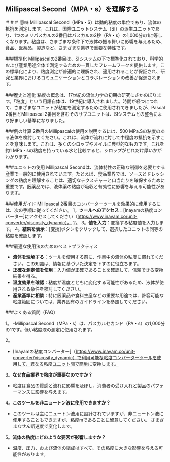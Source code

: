 ## Millipascal Second（MPA・s）を理解する

＃＃＃ 意味
Millipascal Second（MPa・S）は動的粘度の単位であり、流体の抵抗を測定します。これは、国際ユニットシステム（SI）の派生ユニットであり、1つのミリパスカルの2番目はパスカルの2秒（PA・s）の1,000分の1に等しくなります。粘度は、さまざまな条件下で液体の振る舞いに影響を与えるため、食品、医薬品、製造など、さまざまな業界で重要な特性です。

###標準化
Millipascalの2番目は、SIシステムの下で標準化されており、科学的および産業用途全体で測定するための一貫したフレームワークを提供します。この標準化により、粘度測定が普遍的に理解され、適用されることが保証され、研究と業界におけるコミュニケーションとコラボレーションの改善が促進されます。

###歴史と進化
粘度の概念は、17世紀の流体力学の初期の研究にさかのぼります。「粘度」という用語自体は、19世紀に導入されました。時間が経つにつれて、さまざまなユニットが粘度を測定するために使用されてきましたが、Pascal 2番目とMillipascal 2番目を含むそのサブユニットは、SIシステムとの整合により好ましい基準になりました。

###例の計算
2番目のMillipascalの使用を説明するには、500 MPa.Sの粘度のある液体を検討してください。これは、流体が流れに対して中程度の抵抗を示すことを意味します。これは、多くのシロップやオイルに典型的なものです。これを約1 MPa・sの粘度を持っている水と比較すると、シロップがどれだけ厚いかがわかります。

###ユニットの使用
Millipascal Secondは、流体特性の正確な制御を必要とする産業で一般的に使用されています。たとえば、食品業界では、ソースとドレッシングの粘度を理解することは、適切なテクスチャーと口当たりを確保するために重要です。医薬品では、液体薬の粘度が吸収と有効性に影響を与える可能性があります。

###使用ガイド
Millipascal 2番目のコンバーターツールを効果的に使用するには、次の手順に従ってください。
1。**ツールへのアクセス**：[Inayamの粘度コンバーター]にアクセスしてください（https://www.inayam.co/unit-converter/viscosity_dynamic）。
2。
3。**値を入力**：変換する粘度値を入力します。
4。**結果を表示**：[変換]ボタンをクリックして、選択したユニットの同等の粘度を確認します。

###最適な使用法のためのベストプラクティス
-  **液体を理解する**：ツールを使用する前に、作業中の液体の粘度に慣れてください。この知識は、情報に基づいた決定を下すのに役立ちます。
-  **正確な測定値を使用**：入力値が正確であることを確認して、信頼できる変換結果を得る。
-  **温度効果を確認**：粘度が温度とともに変化する可能性があるため、液体が使用される条件を検討してください。
-  **産業基準に相談**：特に医薬品や食料生産などの重要な用途では、許容可能な粘度範囲については、業界固有のガイドラインを参照してください。

###よくある質問（FAQ）

1。
-Millipascal Second（MPa・s）は、パスカルセカンド（PA・s）の1,000分の1です。低い粘度液の測定に使用されます。

2。
-  [Inayamの粘度コンバーター]（https://www.inayam.co/unit-converter/viscosity_dynamic）で利用可能な粘度コンバーターツールを使用して、異なる粘度ユニット間で簡単に変換します。

3。**なぜ食品業界で粘度が重要なのですか？**
- 粘度は食品の質感と流れに影響を及ぼし、消費者の受け入れと製品のパフォーマンスに影響を与えます。

4。**このツールを非ニュートン液に使用できますか？**
- このツールは主にニュートン液用に設計されていますが、非ニュートン液に使用することもできますが、粘度mであることに留意してください。 さまざまなせん断速度で変化します。

5。**流体の粘度にどのような要因が影響しますか？**
- 温度、圧力、および流体の組成はすべて、その粘度に大きな影響を与える可能性があります。